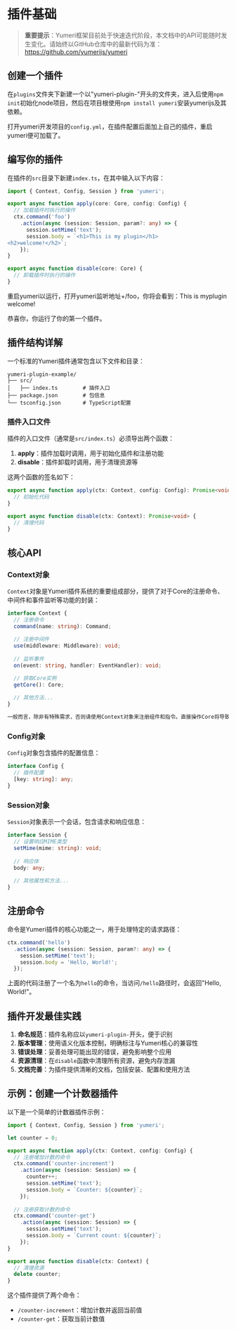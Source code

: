 # 插件基础

> **重要提示**：Yumeri框架目前处于快速迭代阶段，本文档中的API可能随时发生变化。请始终以GitHub仓库中的最新代码为准：https://github.com/yumerijs/yumeri

## 创建一个插件

在`plugins`文件夹下新建一个以"yumeri-plugin-"开头的文件夹，进入后使用`npm init`初始化node项目，然后在项目根使用`npm install yumeri`安装yumerijs及其依赖。

打开yumeri开发项目的`config.yml`，在插件配置后面加上自己的插件，重启yumeri便可加载了。

## 编写你的插件

在插件的`src`目录下新建`index.ts`，在其中输入以下内容：

```typescript
import { Context, Config, Session } from 'yumeri';

export async function apply(core: Core, config: Config) {
  // 加载插件时执行的操作
  ctx.command('foo')
    .action(async (session: Session, param?: any) => {
      session.setMime('text');
      session.body = `<h1>This is my plugin</h1>
<h2>welcome!</h2>`;
    });
}

export async function disable(core: Core) {
  // 卸载插件时执行的操作
}
```

重启yumeri以运行，打开yumeri监听地址+/foo，你将会看到：This is myplugin welcome!

恭喜你，你运行了你的第一个插件。

## 插件结构详解

一个标准的Yumeri插件通常包含以下文件和目录：

```
yumeri-plugin-example/
├── src/
│   ├── index.ts        # 插件入口
├── package.json        # 包信息
└── tsconfig.json       # TypeScript配置
```

### 插件入口文件

插件的入口文件（通常是`src/index.ts`）必须导出两个函数：

1. **apply**：插件加载时调用，用于初始化插件和注册功能
2. **disable**：插件卸载时调用，用于清理资源等

这两个函数的签名如下：

```typescript
export async function apply(ctx: Context, config: Config): Promise<void> {
  // 初始化代码
}

export async function disable(ctx: Context): Promise<void> {
  // 清理代码
}
```

## 核心API

### Context对象

`Context`对象是Yumeri插件系统的重要组成部分，提供了对于Core的注册命令、中间件和事件监听等功能的封装：

```typescript
interface Context {
  // 注册命令
  command(name: string): Command;
  
  // 注册中间件
  use(middleware: Middleware): void;
  
  // 监听事件
  on(event: string, handler: EventHandler): void;

  // 获取Core实例
  getCore(): Core;
  
  // 其他方法...
}

一般而言，除非有特殊需求，否则请使用Context对象来注册组件和指令。直接操作Core将导致无法正确卸载插件。
```

### Config对象

`Config`对象包含插件的配置信息：

```typescript
interface Config {
  // 插件配置
  [key: string]: any;
}
```

### Session对象

`Session`对象表示一个会话，包含请求和响应信息：

```typescript
interface Session {
  // 设置响应MIME类型
  setMime(mime: string): void;
  
  // 响应体
  body: any;
  
  // 其他属性和方法...
}
```

## 注册命令

命令是Yumeri插件的核心功能之一，用于处理特定的请求路径：

```typescript
ctx.command('hello')
  .action(async (session: Session, param?: any) => {
    session.setMime('text');
    session.body = 'Hello, World!';
  });
```

上面的代码注册了一个名为`hello`的命令，当访问`/hello`路径时，会返回"Hello, World!"。

## 插件开发最佳实践

1. **命名规范**：插件名称应以`yumeri-plugin-`开头，便于识别
2. **版本管理**：使用语义化版本控制，明确标注与Yumeri核心的兼容性
3. **错误处理**：妥善处理可能出现的错误，避免影响整个应用
4. **资源清理**：在`disable`函数中清理所有资源，避免内存泄漏
5. **文档完善**：为插件提供清晰的文档，包括安装、配置和使用方法

## 示例：创建一个计数器插件

以下是一个简单的计数器插件示例：

```typescript
import { Context, Config, Session } from 'yumeri';

let counter = 0;

export async function apply(ctx: Context, config: Config) {
  // 注册增加计数的命令
  ctx.command('counter-increment')
    .action(async (session: Session) => {
      counter++;
      session.setMime('text');
      session.body = `Counter: ${counter}`;
    });
  
  // 注册获取计数的命令
  ctx.command('counter-get')
    .action(async (session: Session) => {
      session.setMime('text');
      session.body = `Current count: ${counter}`;
    });
}

export async function disable(ctx: Context) {
  // 清理资源
  delete counter;
}
```

这个插件提供了两个命令：
- `/counter-increment`：增加计数并返回当前值
- `/counter-get`：获取当前计数值
